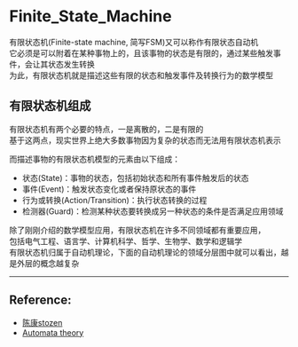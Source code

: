 # Finite_State_Machine

有限状态机(Finite-state machine, 简写FSM)又可以称作有限状态自动机  
它必须是可以附着在某种事物上的，且该事物的状态是有限的，通过某些触发事件，会让其状态发生转换  
为此，有限状态机就是描述这些有限的状态和触发事件及转换行为的数学模型  

## 有限状态机组成

有限状态机有两个必要的特点，一是离散的，二是有限的  
基于这两点，现实世界上绝大多数事物因为复杂的状态而无法用有限状态机表示  

而描述事物的有限状态机模型的元素由以下组成：

- 状态(State)：事物的状态，包括初始状态和所有事件触发后的状态  
- 事件(Event)：触发状态变化或者保持原状态的事件  
- 行为或转换(Action/Transition)：执行状态转换的过程  
- 检测器(Guard)：检测某种状态要转换成另一种状态的条件是否满足应用领域  

除了刚刚介绍的数学模型应用，有限状态机在许多不同领域都有重要应用，  
包括电气工程、语言学、计算机科学、哲学、生物学、数学和逻辑学  
有限状态机归属于自动机理论，下面的自动机理论的领域分层图中就可以看出，越是外层的概念越复杂  

___

## Reference:
* [陈康stozen](http://www.jianshu.com/p/37281543f506)
* [Automata theory](https://en.wikipedia.org/wiki/Automata_theory)